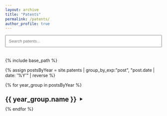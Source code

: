 ```yaml
---
layout: archive
title: "Patents"
permalink: /patents/
author_profile: true
---
```


<style>
  .year-summary {
    list-style: none; /* Hide default marker for Firefox */
    display: flex;
    align-items: center;
    cursor: pointer;
  }
  .year-summary::-webkit-details-marker {
    display: none; /* Hide default marker for Chrome, Safari, Edge */
  }
  .year-summary h2 {
    display: inline;
    margin: 0.5em 0; 
    margin-right: 10px; 
  }
  .year-summary::after {
    content: '\25B6'; 
    font-size: 0.8em;
    transition: transform 0.2s ease-in-out;
  }
  details[open] > .year-summary::after {
    transform: rotate(90deg);
  }
  .publications-list-indent { /* Keep class name generic for potential reuse or make specific if desired */
    margin-left: 20px;
  }
  .publication-item { /* Keep class name generic */
    /* Styles for individual items if needed */
  }
  .hidden-by-search {
    display: none !important;
  }
</style>

<input type="text" id="patentSearchInput" placeholder="Search patents..." style="margin-bottom: 20px; padding: 10px; width: 100%; box-sizing: border-box;">

{% include base_path %}

{% assign postsByYear = site.patents | group_by_exp:"post", "post.date | date: '%Y'" | reverse %}

{% for year_group in postsByYear %}
  <details class="year-details" {% if forloop.first %}open{% endif %}>
    <summary class="year-summary">
      <h2>{{ year_group.name }}</h2>
    </summary>
    <div class="publications-list-indent"> {%- comment -%} Using 'publications-list-indent' for consistency, can be renamed {%- endcomment -%}
      {% for post in year_group.items reversed %}
        <div class="publication-item"> {%- comment -%} Using 'publication-item' for consistency, can be renamed {%- endcomment -%}
          {% include archive-single.html %}
        </div>
      {% endfor %}
    </div>
  </details>
{% endfor %}

 